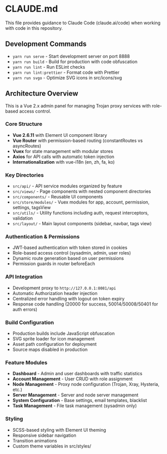 # CLAUDE.md

This file provides guidance to Claude Code (claude.ai/code) when working with code in this repository.

## Development Commands

- `yarn run serve` - Start development server on port 8888
- `yarn run build` - Build for production with code obfuscation
- `yarn run lint` - Run ESLint checks
- `yarn run lint:prettier` - Format code with Prettier
- `yarn run svgo` - Optimize SVG icons in src/icons/svg

## Architecture Overview

This is a Vue 2.x admin panel for managing Trojan proxy services with role-based access control.

### Core Structure
- **Vue 2.6.11** with Element UI component library
- **Vue Router** with permission-based routing (constantRoutes vs asyncRoutes)
- **Vuex** for state management with modular stores
- **Axios** for API calls with automatic token injection
- **Internationalization** with vue-i18n (en, zh, fa, ko)

### Key Directories
- `src/api/` - API service modules organized by feature
- `src/views/` - Page components with nested component directories
- `src/components/` - Reusable UI components
- `src/store/modules/` - Vuex modules for app, account, permission, settings, tagsView
- `src/utils/` - Utility functions including auth, request interceptors, validation
- `src/layout/` - Main layout components (sidebar, navbar, tags view)

### Authentication & Permissions
- JWT-based authentication with token stored in cookies
- Role-based access control (sysadmin, admin, user roles)
- Dynamic route generation based on user permissions
- Permission guards in router beforeEach

### API Integration
- Development proxy to `http://127.0.0.1:8081/api`
- Automatic Authorization header injection
- Centralized error handling with logout on token expiry
- Response code handling (20000 for success, 50014/50008/50401 for auth errors)

### Build Configuration
- Production builds include JavaScript obfuscation
- SVG sprite loader for icon management
- Asset path configuration for deployment
- Source maps disabled in production

### Feature Modules
- **Dashboard** - Admin and user dashboards with traffic statistics
- **Account Management** - User CRUD with role assignment
- **Node Management** - Proxy node configuration (Trojan, Xray, Hysteria, etc.)
- **Server Management** - Server and node server management
- **System Configuration** - Base settings, email templates, blacklist
- **Task Management** - File task management (sysadmin only)

### Styling
- SCSS-based styling with Element UI theming
- Responsive sidebar navigation
- Transition animations
- Custom theme variables in src/styles/